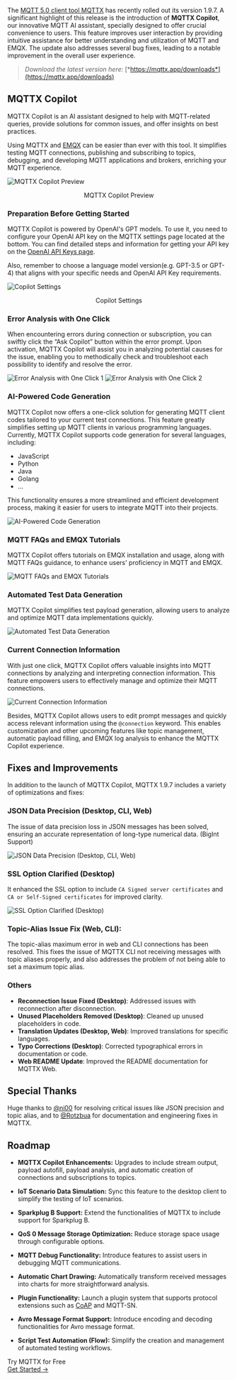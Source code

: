 The [MQTT 5.0 client tool MQTTX](https://mqttx.app/) has recently rolled out its version 1.9.7. A significant highlight of this release is the introduction of **MQTTX Copilot**, our innovative MQTT AI assistant, specially designed to offer crucial convenience to users. This feature improves user interaction by providing intuitive assistance for better understanding and utilization of MQTT and EMQX. The update also addresses several bug fixes, leading to a notable improvement in the overall user experience.

> *Download the latest version here:* [*https://mqttx.app/downloads*](https://mqttx.app/downloads)

## MQTTX Copilot

MQTTX Copilot is an AI assistant designed to help with MQTT-related queries, provide solutions for common issues, and offer insights on best practices.

Using MQTTX and [EMQX](https://www.emqx.com/en/products/emqx) can be easier than ever with this tool. It simplifies testing MQTT connections, publishing and subscribing to topics, debugging, and developing MQTT applications and brokers, enriching your MQTT experience.

![MQTTX Copilot Preview](https://assets.emqx.com/images/d072d9c582feed8f2c50159f232020b5.png)

<center>MQTTX Copilot Preview</center>

### Preparation Before Getting Started

MQTTX Copilot is powered by OpenAI's GPT models. To use it, you need to configure your OpenAI API key on the MQTTX settings page located at the bottom. You can find detailed steps and information for getting your API key on the [OpenAI API Keys page](https://platform.openai.com/api-keys).

Also, remember to choose a language model version(e.g. GPT-3.5 or GPT-4) that aligns with your specific needs and OpenAI API Key requirements.

![Copilot Settings](https://assets.emqx.com/images/8f4232445a2e76400032a806597ca96a.png)

<center>Copilot Settings</center>

### Error Analysis with One Click

When encountering errors during connection or subscription, you can swiftly click the “Ask Copilot” button within the error prompt. Upon activation, MQTTX Copilot will assist you in analyzing potential causes for the issue, enabling you to methodically check and troubleshoot each possibility to identify and resolve the error.

![Error Analysis with One Click 1](https://assets.emqx.com/images/f3d2cc09ab5c29190b8dd935f40fa7cd.png)
![Error Analysis with One Click 2](https://assets.emqx.com/images/8b22f4a77ce42a821dbcab57615706a9.png)

### AI-Powered Code Generation

MQTTX Copilot now offers a one-click solution for generating MQTT client codes tailored to your current test connections. This feature greatly simplifies setting up MQTT clients in various programming languages. Currently, MQTTX Copilot supports code generation for several languages, including:

- JavaScript
- Python
- Java
- Golang
- ...

This functionality ensures a more streamlined and efficient development process, making it easier for users to integrate MQTT into their projects.

![AI-Powered Code Generation](https://assets.emqx.com/images/5bc0faa7671f0f6cc7f7af29b59ab063.png)

### MQTT FAQs and EMQX Tutorials

MQTTX Copilot offers tutorials on EMQX installation and usage, along with MQTT FAQs guidance, to enhance users' proficiency in MQTT and EMQX.

![MQTT FAQs and EMQX Tutorials](https://assets.emqx.com/images/a2ed4853459addf386cd01b4932aef09.png)

### Automated Test Data Generation

MQTTX Copilot simplifies test payload generation, allowing users to analyze and optimize MQTT data implementations quickly.

![Automated Test Data Generation](https://assets.emqx.com/images/a86a250549e6c173fa34a91402ede53c.png)

### Current Connection Information

With just one click, MQTTX Copilot offers valuable insights into MQTT connections by analyzing and interpreting connection information. This feature empowers users to effectively manage and optimize their MQTT connections.

![Current Connection Information](https://assets.emqx.com/images/e747eba5a7f50c3258d4d6e0f3c46a0a.png)

Besides, MQTTX Copilot allows users to edit prompt messages and quickly access relevant information using the `@connection` keyword. This enables customization and other upcoming features like topic management, automatic payload filling, and EMQX log analysis to enhance the MQTTX Copilot experience.

## Fixes and Improvements

In addition to the launch of MQTTX Copilot, MQTTX 1.9.7 includes a variety of optimizations and fixes:

### JSON Data Precision (Desktop, CLI, Web)

The issue of data precision loss in JSON messages has been solved, ensuring an accurate representation of long-type numerical data. (BigInt Support)

![JSON Data Precision (Desktop, CLI, Web)](https://assets.emqx.com/images/836037793c9f5bf1ffe7b532b97041ce.png)

### SSL Option Clarified (Desktop)

It enhanced the SSL option to include `CA Signed server certificates` and `CA or Self-Signed certificates` for improved clarity.

![SSL Option Clarified (Desktop)](https://assets.emqx.com/images/5dc5f442c89b17c5e105e9578b235ebf.png)

### Topic-Alias Issue Fix (Web, CLI):

The topic-alias maximum error in web and CLI connections has been resolved. This fixes the issue of MQTTX CLI not receiving messages with topic aliases properly, and also addresses the problem of not being able to set a maximum topic alias.

### Others

- **Reconnection Issue Fixed (Desktop)**: Addressed issues with reconnection after disconnection.
- **Unused Placeholders Removed (Desktop)**: Cleaned up unused placeholders in code.
- **Translation Updates (Desktop, Web)**: Improved translations for specific languages.
- **Typo Corrections (Desktop)**: Corrected typographical errors in documentation or code.
- **Web README Update**: Improved the README documentation for MQTTX Web.

## Special Thanks

Huge thanks to [@ni00](https://github.com/ni00) for resolving critical issues like JSON precision and topic alias, and to [@Rotzbua](https://github.com/Rotzbua) for documentation and engineering fixes in MQTTX.

## Roadmap

- **MQTTX Copilot Enhancements:** Upgrades to include stream output, payload autofill, payload analysis, and automatic creation of connections and subscriptions to topics.

- **IoT Scenario Data Simulation:** Sync this feature to the desktop client to simplify the testing of IoT scenarios.
- **Sparkplug B Support:** Extend the functionalities of MQTTX to include support for Sparkplug B.
- **QoS 0 Message Storage Optimization:** Reduce storage space usage through configurable options.
- **MQTT Debug Functionality:** Introduce features to assist users in debugging MQTT communications.
- **Automatic Chart Drawing:** Automatically transform received messages into charts for more straightforward analysis.
- **Plugin Functionality:** Launch a plugin system that supports protocol extensions such as [CoAP](https://www.emqx.com/en/blog/coap-protocol) and MQTT-SN.
- **Avro Message Format Support:** Introduce encoding and decoding functionalities for Avro message format.
- **Script Test Automation (Flow):** Simplify the creation and management of automated testing workflows.

 

<section class="promotion">
    <div>
        Try MQTTX for Free
    </div>
    <a href="https://www.emqx.com/en/try?product=MQTTX" class="button is-gradient px-5">Get Started →</a>
</section>
